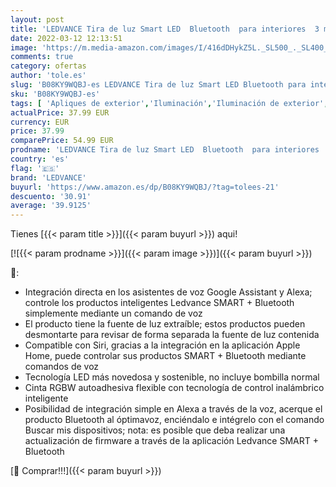 ```yaml
---
layout: post
title: 'LEDVANCE Tira de luz Smart LED  Bluetooth  para interiores  3 metros de largo  color de luz cambiante  2000-6500K   colores RGB cambiables  controlable con Google  Alexa y Apple  SMART + BT FLEX 3M'
date: 2022-03-12 12:13:51
image: 'https://m.media-amazon.com/images/I/416dDHykZ5L._SL500_._SL400_.jpg'
comments: true
category: ofertas
author: 'tole.es'
slug: 'B08KY9WQBJ-es LEDVANCE Tira de luz Smart LED Bluetooth para interiores 3...'
sku: 'B08KY9WQBJ-es'
tags: [ 'Apliques de exterior','Iluminación','Iluminación de exterior','apple','ledvance', ]
actualPrice: 37.99 EUR
currency: EUR
price: 37.99
comparePrice: 54.99 EUR
prodname: 'LEDVANCE Tira de luz Smart LED  Bluetooth  para interiores  3 metros de largo  color de luz cambiante  2000-6500K   colores RGB cambiables  controlable con Google  Alexa y Apple  SMART + BT FLEX 3M'
country: 'es'
flag: '🇪🇸'
brand: 'LEDVANCE'
buyurl: 'https://www.amazon.es/dp/B08KY9WQBJ/?tag=tolees-21'
descuento: '30.91'
average: '39.9125'
---
```


Tienes [{{< param title >}}]({{< param buyurl >}}) aqui!

[![{{< param prodname >}}]({{< param image >}})]({{< param buyurl >}})

🔎:

- Integración directa en los asistentes de voz Google Assistant y Alexa; controle los productos inteligentes Ledvance SMART + Bluetooth simplemente mediante un comando de voz
- El producto tiene la fuente de luz extraíble; estos productos pueden desmontarte para revisar de forma separada la fuente de luz contenida
- Compatible con Siri, gracias a la integración en la aplicación Apple Home, puede controlar sus productos SMART + Bluetooth mediante comandos de voz
- Tecnología LED más novedosa y sostenible, no incluye bombilla normal
- Cinta RGBW autoadhesiva flexible con tecnología de control inalámbrico inteligente
- Posibilidad de integración simple en Alexa a través de la voz, acerque el producto Bluetooth al óptimavoz, enciéndalo e intégrelo con el comando Buscar mis dispositivos; nota: es posible que deba realizar una actualización de firmware a través de la aplicación Ledvance SMART + Bluetooth

[🛒 Comprar!!!]({{< param buyurl >}})
